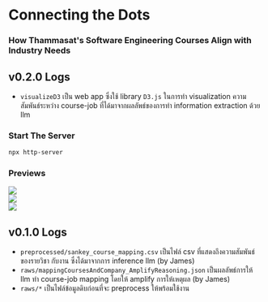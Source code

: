 # Connecting the Dots
### How Thammasat's Software Engineering Courses Align with Industry Needs

## v0.2.0 Logs
- `visualizeD3` เป็น web app ซึ่งใช้ library `D3.js` ในการทำ visualization ความสัมพันธ์ระหว่าง course-job ที่ได้มาจากผลลัพธ์ของการทำ information extraction ด้วย llm

### Start The Server
~~~sh
npx http-server
~~~

### Previews
<img src="https://github.com/zenosaika/knowledge_pass/blob/main/visualizeD3/previews/dense.png"><br>
<img src="https://github.com/zenosaika/knowledge_pass/blob/main/visualizeD3/previews/lr.png"><br>
<img src="https://github.com/zenosaika/knowledge_pass/blob/main/visualizeD3/previews/rl.png"><br>

## v0.1.0 Logs
- `preprocessed/sankey_course_mapping.csv` เป็นไฟล์ csv ที่แสดงถึงความสัมพันธ์ของรายวิชา กับงาน ซึ่งได้มาจากการ inference llm (by James)
- `raws/mappingCoursesAndCompany_AmplifyReasoning.json` เป็นผลลัพธ์การให้ llm ทำ course-job mapping โดยให้ amplify การให้เหตุผล (by James)
- `raws/*` เป็นไฟล์ข้อมูลดิบก่อนที่จะ preprocess ให้พร้อมใช้งาน